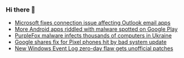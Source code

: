 ### Hi there 👋

<!--START_SECTION:feed-->
* [Microsoft fixes connection issue affecting Outlook email apps](https://www.bleepingcomputer.com/news/microsoft/microsoft-fixes-connection-issue-affecting-outlook-email-apps/)
* [More Android apps riddled with malware spotted on Google Play](https://www.bleepingcomputer.com/news/security/more-android-apps-riddled-with-malware-spotted-on-google-play/)
* [PurpleFox malware infects thousands of computers in Ukraine](https://www.bleepingcomputer.com/news/security/purplefox-malware-infects-thousands-of-computers-in-ukraine/)
* [Google shares fix for Pixel phones hit by bad system update](https://www.bleepingcomputer.com/news/mobile/google-shares-fix-for-pixel-phones-hit-by-bad-system-update/)
* [New Windows Event Log zero-day flaw gets unofficial patches](https://www.bleepingcomputer.com/news/microsoft/new-windows-event-log-zero-day-flaw-gets-unofficial-patches/)
<!--END_SECTION:feed-->

<!--
**frankenk/frankenk** is a ✨ _special_ ✨ repository because its `README.md` (this file) appears on your GitHub profile.

Here are some ideas to get you started:

- 🔭 I’m currently working on ...
- 🌱 I’m currently learning ...
- 👯 I’m looking to collaborate on ...
- 🤔 I’m looking for help with ...
- 💬 Ask me about ...
- 📫 How to reach me: ...
- 😄 Pronouns: ...
- ⚡ Fun fact: ...
-->




